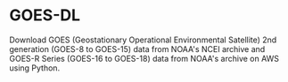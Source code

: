 # GOES-DL
Download GOES (Geostationary Operational Environmental Satellite) 2nd generation (GOES-8 to GOES-15) data from NOAA's NCEI archive and GOES-R Series (GOES-16 to GOES-18) data from NOAA's archive on AWS using Python.
